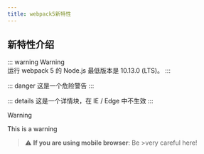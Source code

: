 ```yaml
---
title: webpack5新特性
---
```


## 新特性介绍 

::: warning
Warning   
运行 webpack 5 的 Node.js 最低版本是 10.13.0 (LTS)。
:::

::: danger
这是一个危险警告
:::

::: details
这是一个详情块，在 IE / Edge 中不生效
:::

>[!WARNING]
>This is a warning

>
> :warning: **If you are using mobile browser**: Be >very careful here!
> 
> 
